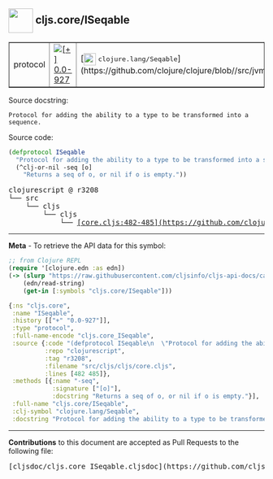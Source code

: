 ## <img width="48px" valign="middle" src="http://i.imgur.com/Hi20huC.png"> cljs.core/ISeqable

 <table border="1">
<tr>

<td>protocol</td>
<td><a href="https://github.com/cljsinfo/cljs-api-docs/tree/0.0-927"><img valign="middle" alt="[+] 0.0-927" src="https://img.shields.io/badge/+-0.0--927-lightgrey.svg"></a> </td>
<td>
[<img height="24px" valign="middle" src="http://i.imgur.com/1GjPKvB.png"> <samp>clojure.lang/Seqable</samp>](https://github.com/clojure/clojure/blob//src/jvm/clojure/lang/Seqable.java)
</td>
</tr>
</table>





Source docstring:

```
Protocol for adding the ability to a type to be transformed into a sequence.
```

Source code:

```clj
(defprotocol ISeqable
  "Protocol for adding the ability to a type to be transformed into a sequence."
  (^clj-or-nil -seq [o]
    "Returns a seq of o, or nil if o is empty."))
```

 <pre>
clojurescript @ r3208
└── src
    └── cljs
        └── cljs
            └── <ins>[core.cljs:482-485](https://github.com/clojure/clojurescript/blob/r3208/src/cljs/cljs/core.cljs#L482-L485)</ins>
</pre>


---

__Meta__ - To retrieve the API data for this symbol:

```clj
;; from Clojure REPL
(require '[clojure.edn :as edn])
(-> (slurp "https://raw.githubusercontent.com/cljsinfo/cljs-api-docs/catalog/cljs-api.edn")
    (edn/read-string)
    (get-in [:symbols "cljs.core/ISeqable"]))
```

```clj
{:ns "cljs.core",
 :name "ISeqable",
 :history [["+" "0.0-927"]],
 :type "protocol",
 :full-name-encode "cljs.core_ISeqable",
 :source {:code "(defprotocol ISeqable\n  \"Protocol for adding the ability to a type to be transformed into a sequence.\"\n  (^clj-or-nil -seq [o]\n    \"Returns a seq of o, or nil if o is empty.\"))",
          :repo "clojurescript",
          :tag "r3208",
          :filename "src/cljs/cljs/core.cljs",
          :lines [482 485]},
 :methods [{:name "-seq",
            :signature ["[o]"],
            :docstring "Returns a seq of o, or nil if o is empty."}],
 :full-name "cljs.core/ISeqable",
 :clj-symbol "clojure.lang/Seqable",
 :docstring "Protocol for adding the ability to a type to be transformed into a sequence."}

```

---

__Contributions__ to this document are accepted as Pull Requests to the following file:

 <pre>
[cljsdoc/cljs.core_ISeqable.cljsdoc](https://github.com/cljsinfo/cljs-api-docs/blob/master/cljsdoc/cljs.core_ISeqable.cljsdoc)
</pre>

